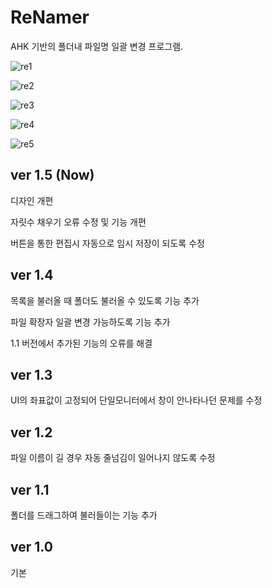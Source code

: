 # ReNamer

AHK 기반의 폴더내 파일명 일괄 변경 프로그램.

![re1](https://user-images.githubusercontent.com/62345985/141666077-02459929-bcab-41ed-8b39-bc6f3876a6b6.png)

![re2](https://user-images.githubusercontent.com/62345985/141666078-9babd03a-5717-4364-a25a-88ec007d2d63.png)

![re3](https://user-images.githubusercontent.com/62345985/141666079-fddb0f91-3ab6-40b4-a116-9a777afd49ee.png)

![re4](https://user-images.githubusercontent.com/62345985/141666081-4ea9eca7-fa19-4ca6-ba9b-77cfb7c21b6a.png)

![re5](https://user-images.githubusercontent.com/62345985/141666082-e3ce7a3f-10d3-45d9-b92e-1cea7a920375.png)

## ver 1.5 (Now)

디자인 개편

자릿수 채우기 오류 수정 및 기능 개편

버튼을 통한 편집시 자동으로 임시 저장이 되도록 수정


## ver 1.4

목록을 불러올 때 폴더도 불러올 수 있도록 기능 추가

파일 확장자 일괄 변경 가능하도록 기능 추가

1.1 버전에서 추가된 기능의 오류를 해결


## ver 1.3

UI의 좌표값이 고정되어 단일모니터에서 창이 안나타나던 문제를 수정


## ver 1.2

파일 이름이 길 경우 자동 줄넘김이 일어나지 않도록 수정


## ver 1.1

폴더를 드래그하여 불러들이는 기능 추가

## ver 1.0

기본



	
